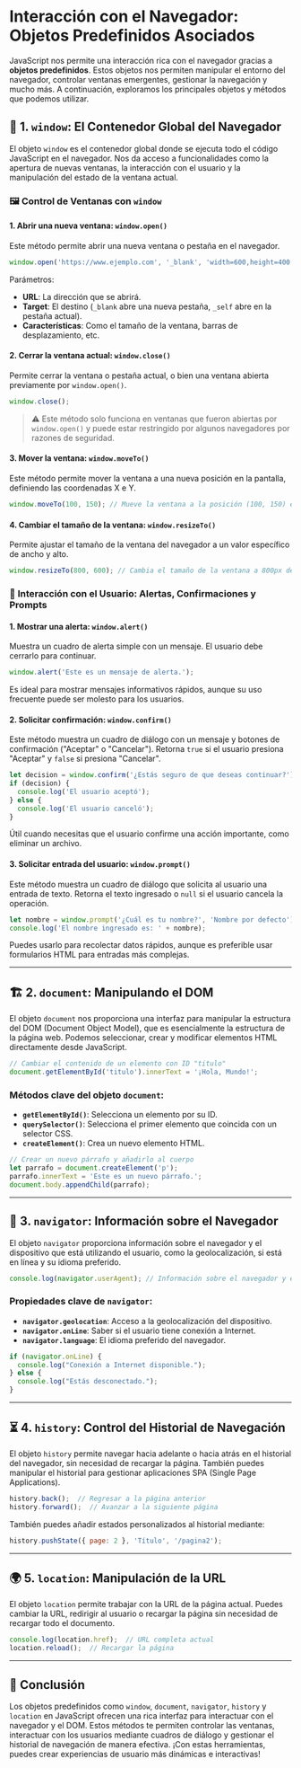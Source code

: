 # Interacción con el Navegador: Objetos Predefinidos Asociados

JavaScript nos permite una interacción rica con el navegador gracias a **objetos predefinidos**. Estos objetos nos permiten manipular el entorno del navegador, controlar ventanas emergentes, gestionar la navegación y mucho más. A continuación, exploramos los principales objetos y métodos que podemos utilizar.

## 🌟 **1. `window`: El Contenedor Global del Navegador**

El objeto `window` es el contenedor global donde se ejecuta todo el código JavaScript en el navegador. Nos da acceso a funcionalidades como la apertura de nuevas ventanas, la interacción con el usuario y la manipulación del estado de la ventana actual.

### 🖼️ **Control de Ventanas con `window`**

#### 1. **Abrir una nueva ventana**: `window.open()`

Este método permite abrir una nueva ventana o pestaña en el navegador.

```javascript
window.open('https://www.ejemplo.com', '_blank', 'width=600,height=400');
```

Parámetros:

- **URL**: La dirección que se abrirá.
- **Target**: El destino (`_blank` abre una nueva pestaña, `_self` abre en la pestaña actual).
- **Características**: Como el tamaño de la ventana, barras de desplazamiento, etc.

#### 2. **Cerrar la ventana actual**: `window.close()`

Permite cerrar la ventana o pestaña actual, o bien una ventana abierta previamente por `window.open()`.

```javascript
window.close();
```

> ⚠️ Este método solo funciona en ventanas que fueron abiertas por `window.open()` y puede estar restringido por algunos navegadores por razones de seguridad.

#### 3. **Mover la ventana**: `window.moveTo()`

Este método permite mover la ventana a una nueva posición en la pantalla, definiendo las coordenadas X e Y.

```javascript
window.moveTo(100, 150); // Mueve la ventana a la posición (100, 150) en la pantalla
```

#### 4. **Cambiar el tamaño de la ventana**: `window.resizeTo()`

Permite ajustar el tamaño de la ventana del navegador a un valor específico de ancho y alto.

```javascript
window.resizeTo(800, 600); // Cambia el tamaño de la ventana a 800px de ancho y 600px de alto
```

### 🔔 **Interacción con el Usuario: Alertas, Confirmaciones y Prompts**

#### 1. **Mostrar una alerta**: `window.alert()`

Muestra un cuadro de alerta simple con un mensaje. El usuario debe cerrarlo para continuar.

```javascript
window.alert('Este es un mensaje de alerta.');
```

Es ideal para mostrar mensajes informativos rápidos, aunque su uso frecuente puede ser molesto para los usuarios.

#### 2. **Solicitar confirmación**: `window.confirm()`

Este método muestra un cuadro de diálogo con un mensaje y botones de confirmación ("Aceptar" o "Cancelar"). Retorna `true` si el usuario presiona "Aceptar" y `false` si presiona "Cancelar".

```javascript
let decision = window.confirm('¿Estás seguro de que deseas continuar?');
if (decision) {
  console.log('El usuario aceptó');
} else {
  console.log('El usuario canceló');
}
```

Útil cuando necesitas que el usuario confirme una acción importante, como eliminar un archivo.

#### 3. **Solicitar entrada del usuario**: `window.prompt()`

Este método muestra un cuadro de diálogo que solicita al usuario una entrada de texto. Retorna el texto ingresado o `null` si el usuario cancela la operación.

```javascript
let nombre = window.prompt('¿Cuál es tu nombre?', 'Nombre por defecto');
console.log('El nombre ingresado es: ' + nombre);
```

Puedes usarlo para recolectar datos rápidos, aunque es preferible usar formularios HTML para entradas más complejas.

---

## 🏗️ **2. `document`: Manipulando el DOM**

El objeto `document` nos proporciona una interfaz para manipular la estructura del DOM (Document Object Model), que es esencialmente la estructura de la página web. Podemos seleccionar, crear y modificar elementos HTML directamente desde JavaScript.

```javascript
// Cambiar el contenido de un elemento con ID "titulo"
document.getElementById('titulo').innerText = '¡Hola, Mundo!';
```

### Métodos clave del objeto `document`:

- **`getElementById()`**: Selecciona un elemento por su ID.
- **`querySelector()`**: Selecciona el primer elemento que coincida con un selector CSS.
- **`createElement()`**: Crea un nuevo elemento HTML.

```javascript
// Crear un nuevo párrafo y añadirlo al cuerpo
let parrafo = document.createElement('p');
parrafo.innerText = 'Este es un nuevo párrafo.';
document.body.appendChild(parrafo);
```

---

## 🔄 **3. `navigator`: Información sobre el Navegador**

El objeto `navigator` proporciona información sobre el navegador y el dispositivo que está utilizando el usuario, como la geolocalización, si está en línea y su idioma preferido.

```javascript
console.log(navigator.userAgent); // Información sobre el navegador y el sistema
```

### Propiedades clave de `navigator`:

- **`navigator.geolocation`**: Acceso a la geolocalización del dispositivo.
- **`navigator.onLine`**: Saber si el usuario tiene conexión a Internet.
- **`navigator.language`**: El idioma preferido del navegador.

```javascript
if (navigator.onLine) {
  console.log("Conexión a Internet disponible.");
} else {
  console.log("Estás desconectado.");
}
```

---

## ⏳ **4. `history`: Control del Historial de Navegación**

El objeto `history` permite navegar hacia adelante o hacia atrás en el historial del navegador, sin necesidad de recargar la página. También puedes manipular el historial para gestionar aplicaciones SPA (Single Page Applications).

```javascript
history.back();  // Regresar a la página anterior
history.forward();  // Avanzar a la siguiente página
```

También puedes añadir estados personalizados al historial mediante:

```javascript
history.pushState({ page: 2 }, 'Título', '/pagina2');
```

---

## 🌍 **5. `location`: Manipulación de la URL**

El objeto `location` permite trabajar con la URL de la página actual. Puedes cambiar la URL, redirigir al usuario o recargar la página sin necesidad de recargar todo el documento.

```javascript
console.log(location.href);  // URL completa actual
location.reload();  // Recargar la página
```

---

## 🚀 **Conclusión**

Los objetos predefinidos como `window`, `document`, `navigator`, `history` y `location` en JavaScript ofrecen una rica interfaz para interactuar con el navegador y el DOM. Estos métodos te permiten controlar las ventanas, interactuar con los usuarios mediante cuadros de diálogo y gestionar el historial de navegación de manera efectiva. ¡Con estas herramientas, puedes crear experiencias de usuario más dinámicas e interactivas!

